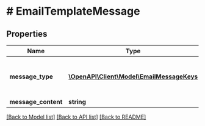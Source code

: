 # # EmailTemplateMessage

## Properties

Name | Type | Description | Notes
------------ | ------------- | ------------- | -------------
**message_type** | [**\OpenAPI\Client\Model\EmailMessageKeys**](EmailMessageKeys.md) | The key of the message, can be either &#39;approval_flows_deny&#39;, &#39;approval_flows_approve&#39;, &#39;approval_flows_request&#39; |
**message_content** | **string** | The value of the message |

[[Back to Model list]](../../README.md#models) [[Back to API list]](../../README.md#endpoints) [[Back to README]](../../README.md)
